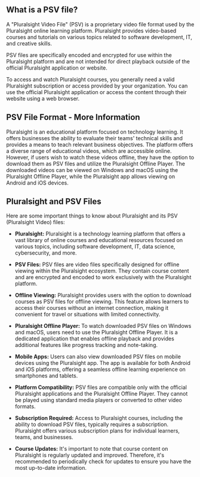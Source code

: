 ## What is a PSV file?

A "Pluralsight Video File" (PSV) is a proprietary video file format used by the Pluralsight online learning platform. Pluralsight provides video-based courses and tutorials on various topics related to software development, IT, and creative skills.

PSV files are specifically encoded and encrypted for use within the Pluralsight platform and are not intended for direct playback outside of the official Pluralsight application or website.

To access and watch Pluralsight courses, you generally need a valid Pluralsight subscription or access provided by your organization. You can use the official Pluralsight application or access the content through their website using a web browser.

## PSV File Format - More Information 

Pluralsight is an educational platform focused on technology learning. It offers businesses the ability to evaluate their teams' technical skills and provides a means to teach relevant business objectives. The platform offers a diverse range of educational videos, which are accessible online. However, if users wish to watch these videos offline, they have the option to download them as PSV files and utilize the Pluralsight Offline Player. The downloaded videos can be viewed on Windows and macOS using the Pluralsight Offline Player, while the Pluralsight app allows viewing on Android and iOS devices.

## Pluralsight and PSV Files

Here are some important things to know about Pluralsight and its PSV (Pluralsight Video) files:

- **Pluralsight:** Pluralsight is a technology learning platform that offers a vast library of online courses and educational resources focused on various topics, including software development, IT, data science, cybersecurity, and more.

- **PSV Files:** PSV files are video files specifically designed for offline viewing within the Pluralsight ecosystem. They contain course content and are encrypted and encoded to work exclusively with the Pluralsight platform.

- **Offline Viewing:** Pluralsight provides users with the option to download courses as PSV files for offline viewing. This feature allows learners to access their courses without an internet connection, making it convenient for travel or situations with limited connectivity.

- **Pluralsight Offline Player:** To watch downloaded PSV files on Windows and macOS, users need to use the Pluralsight Offline Player. It is a dedicated application that enables offline playback and provides additional features like progress tracking and note-taking.

- **Mobile Apps:** Users can also view downloaded PSV files on mobile devices using the Pluralsight app. The app is available for both Android and iOS platforms, offering a seamless offline learning experience on smartphones and tablets.

- **Platform Compatibility:** PSV files are compatible only with the official Pluralsight applications and the Pluralsight Offline Player. They cannot be played using standard media players or converted to other video formats.

- **Subscription Required:** Access to Pluralsight courses, including the ability to download PSV files, typically requires a subscription. Pluralsight offers various subscription plans for individual learners, teams, and businesses.

- **Course Updates:** It's important to note that course content on Pluralsight is regularly updated and improved. Therefore, it's recommended to periodically check for updates to ensure you have the most up-to-date information.

